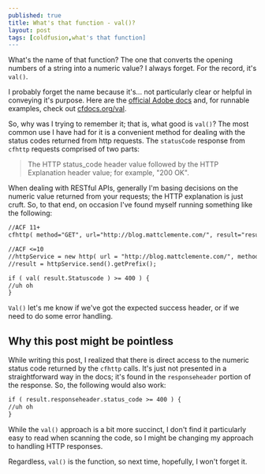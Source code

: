 ```yaml
---
published: true
title: What's that function - val()?
layout: post
tags: [coldfusion,what's that function]
---
```

What's the name of that function? The one that converts the opening numbers of a string into a numeric value? I always forget. For the record, it's `val()`.

<!--more-->
I probably forget the name because it's... not particularly clear or helpful in conveying it's purpose. Here are the [official Adobe docs](https://helpx.adobe.com/coldfusion/cfml-reference/coldfusion-functions/functions-t-z/val.html) and, for runnable examples, check out [cfdocs.org/val](http://cfdocs.org/val).

So, why was I trying to remember it; that is, what good is `val()`? The most common use I have had for it is a convenient method for dealing with the status codes returned from http requests. The `statusCode` response from `cfhttp` requests comprised of two parts:

> The HTTP status_code header value followed by the HTTP Explanation header value; for example, "200 OK".

When dealing with RESTful APIs, generally I'm basing decisions on the numeric value returned from your requests; the HTTP explanation is just cruft. So, to that end, on occasion I've found myself running something like the following:

```cfc
//ACF 11+
cfhttp( method="GET", url="http://blog.mattclemente.com/", result="result" );

//ACF <=10
//httpService = new http( url = "http://blog.mattclemente.com/", method = "GET" );
//result = httpService.send().getPrefix();

if ( val( result.Statuscode ) >= 400 ) {
//uh oh
}
```

`Val()` let's me know if we've got the expected success header, or if we need to do some error handling.

## Why this post might be pointless

 While writing this post, I realized that there is direct access to the numeric status code returned by the `cfhttp` calls. It's just not presented in a straightforward way in the docs; it's found in the `responseheader` portion of the response. So, the following would also work:
 
```cfc
if ( result.responseheader.status_code >= 400 ) {
//uh oh
}
```

While the `val()` approach is a bit more succinct, I don't find it particularly easy to read when scanning the code, so I might be changing my approach to handling HTTP responses. 

Regardless, `val()` is the function, so next time, hopefully, I won't forget it. 
